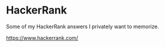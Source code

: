# HackerRank
Some of my HackerRank answers I privately want to memorize.

https://www.hackerrank.com/
